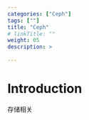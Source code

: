 ```yaml
---
categories: ["Ceph"] 
tags: [""] 
title: "Ceph"
# linkTitle: ""
weight: 05
description: >
  
---
```


# Introduction
存储相关
